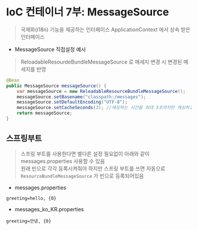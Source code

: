 # IoC 컨테이너 7부: MessageSource
> 국제화(i18n) 기능을 제공하는 인터페이스
ApplicationContext 에서 상속 받은 인터페이스

- MessageSource 직접설정 예시
> ReloadableResourdeBundleMessageSource 로 메세지 변경 시 변경된 메세지를 반영
```java
@Bean
public MessageSource messageSource() {
    var messageSource = new ReloadableResourceBundleMessageSource();
    messageSource.setBasename("classpath:/messages");
    messageSource.setDefaultEncoding("UTF-8");
    messageSource.setCacheSeconds(3); //캐싱하는 시간을 최대 3초까지만 캐싱하고 다시 읽음
    return messageSource;
}
```

## 스프링부트
> 스프링 부트를 사용한다면 별다른 설정 필요없이 아래와 같이 messages.properties 사용할 수 있음  
> 원래 빈으로 각각 등록시켜줘야 하지만 스프링 부트를 쓰면 자동으로 `ResourceBundleMessageSource` 가 빈으로 등록되어있음  
- messages.properties
```
greeting=hello, {0}
```
- messages_ko_KR.properties
```
greeting=안녕, {0}
```